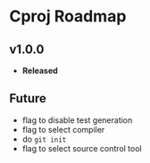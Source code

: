 # Cproj Roadmap

## v1.0.0

- **Released**

## Future

- flag to disable test generation
- flag to select compiler
- do `git init`
- flag to select source control tool
